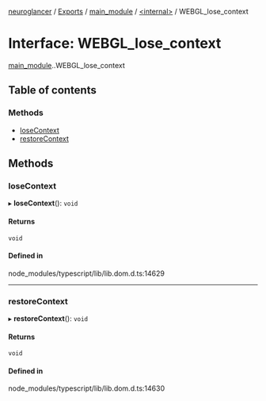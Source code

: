 [neuroglancer](../README.md) / [Exports](../modules.md) / [main\_module](../modules/main_module.md) / [<internal\>](../modules/main_module._internal_.md) / WEBGL\_lose\_context

# Interface: WEBGL\_lose\_context

[main_module](../modules/main_module.md).[<internal>](../modules/main_module._internal_.md).WEBGL_lose_context

## Table of contents

### Methods

- [loseContext](main_module._internal_.WEBGL_lose_context.md#losecontext)
- [restoreContext](main_module._internal_.WEBGL_lose_context.md#restorecontext)

## Methods

### loseContext

▸ **loseContext**(): `void`

#### Returns

`void`

#### Defined in

node_modules/typescript/lib/lib.dom.d.ts:14629

___

### restoreContext

▸ **restoreContext**(): `void`

#### Returns

`void`

#### Defined in

node_modules/typescript/lib/lib.dom.d.ts:14630
